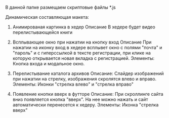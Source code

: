 В данной папке размещаем скриптовые файлы *.js

Динамическая составляющая макета: 

1. Анимированая картинка в хедер 
Описание
В хедере будет видео перелистывающейся книги 

2. Всплывающее окно при нажатии на кнопку вход
Описание 
При нажатии на иконку вход  в хедере всплывет окно с полями "почта" и "пароль" и с гиперссылкой в тексте регистрации, при клике на которую открывается новая вкладка с регистрацией. 
Элементы: 
Кнопка входа и модальное окно.

3. Перелистывание каталога архивов 
Описание: 
Слайдер изображений при нажатии на стрелку, изображения скролятся влево и вправо.
Элементы:
Иконки "стрелка влево" и "стрелка вправо"

4. Появление кнопки вверх в футторе
Описание: 
При скроллинге сайта вниз появляется кнопка "вверх". На нее можно нажать и сайт автоматически перенесется к хедеру. 
Элементы: 
Иконка "стрелка вверх"


